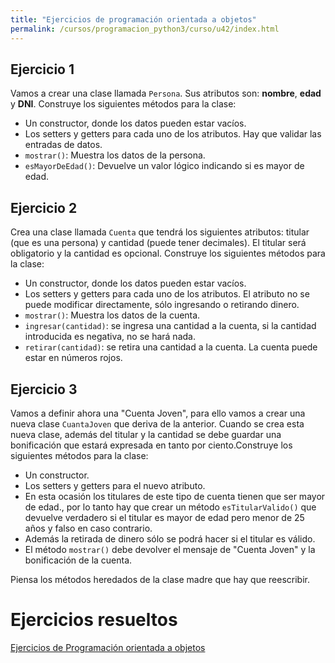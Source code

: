 ```yaml
---
title: "Ejercicios de programación orientada a objetos"
permalink: /cursos/programacion_python3/curso/u42/index.html
---
```


## Ejercicio 1

Vamos a crear una clase llamada `Persona`. Sus atributos son: **nombre**, **edad** y **DNI**. Construye los siguientes métodos para la clase:

* Un constructor, donde los datos pueden estar vacíos.
* Los setters y getters para cada uno de los atributos. Hay que validar las entradas de datos.
* `mostrar()`: Muestra los datos de la persona.
* `esMayorDeEdad()`: Devuelve un valor lógico indicando si es mayor de edad.

## Ejercicio 2

Crea una clase llamada `Cuenta` que tendrá los siguientes atributos: titular (que es una persona) y cantidad (puede tener decimales). El titular será obligatorio y la cantidad es opcional. Construye los siguientes métodos para la clase:

* Un constructor, donde los datos pueden estar vacíos.
* Los setters y getters para cada uno de los atributos. El atributo no se puede modificar directamente, sólo ingresando o retirando dinero.
* `mostrar()`: Muestra los datos de la cuenta.
* `ingresar(cantidad)`: se ingresa una cantidad a la cuenta, si la cantidad introducida es negativa, no se hará nada.
* `retirar(cantidad)`: se retira una cantidad a la cuenta. La cuenta puede estar en números rojos.


## Ejercicio 3

Vamos a definir ahora una "Cuenta Joven", para ello vamos a crear una nueva clase `CuantaJoven` que deriva de la anterior. Cuando se crea esta nueva clase, además del titular y la cantidad se debe guardar una bonificación que estará expresada en tanto por ciento.Construye los siguientes métodos para la clase:

* Un constructor.
* Los setters y getters para el nuevo atributo.
* En esta ocasión los titulares de este tipo de cuenta tienen que ser mayor de edad., por lo tanto hay que crear un método `esTitularValido()` que devuelve verdadero si el titular es mayor de edad pero menor de 25 años y falso en caso contrario.
* Además la retirada de dinero sólo se podrá hacer si el titular es válido. 
* El método `mostrar()` debe devolver el mensaje de "Cuenta Joven" y la bonificación de la cuenta.

Piensa los métodos heredados de la clase madre que hay que reescribir.

# Ejercicios resueltos

[Ejercicios de Programación orientada a objetos](https://gitlab.com/josedom24/curso_programacion_python3/tree/master/ejercicios/objetos)